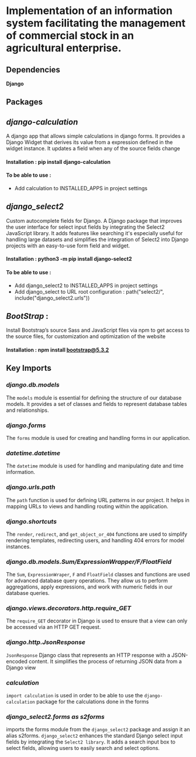 # Implementation of an information system facilitating the management of commercial stock in an agricultural enterprise.

## Dependencies
**Django**
## Packages
## *django-calculation*
A django app that allows simple calculations in django forms. It provides a Django Widget that derives its value from a expression defined in the widget instance. It updates a field when any of the source fields change
#### Installation : pip install django-calculation

#### To be able to use :
* Add calculation to INSTALLED_APPS in project settings
  
## *django_select2* 
Custom autocomplete fields for Django.
A Django package that improves the user interface for select input fields by integrating the Select2 JavaScript library. It adds features like searching it's especially useful for handling large datasets and simplifies the integration of Select2 into Django projects with an easy-to-use form field and widget.
#### Installation : python3 -m pip install django-select2

#### To be able to use :
* Add django_select2 to INSTALLED_APPS in project settings 
* Add django_select to URL root configuration : path("select2/", include("django_select2.urls")) 

## *BootStrap* :
Install Bootstrap’s source Sass and JavaScript files via npm to get access to the source files, for customization and optimization of the website
#### Installation : npm install bootstrap@5.3.2

## Key Imports
### *django.db.models*
The `models` module is essential for defining the structure of our database models. It provides a set of classes and fields to represent database tables and relationships.

### *django.forms*
The `forms` module is used for creating and handling forms in our application.

### *datetime.datetime*
The `datetime` module is used for handling and manipulating date and time information.

### *django.urls.path*
The `path` function is used for defining URL patterns in our project. It helps in mapping URLs to views and handling routing within the application.

### *django.shortcuts*
The `render`, `redirect`, and `get_object_or_404` functions are used to simplify rendering templates, redirecting users, and handling 404 errors for model instances.

### *django.db.models.Sum/ExpressionWrapper/F/FloatField*
The `Sum`, `ExpressionWraper`, `F` and `FloatField` classes and functions are used for advanced database query operations. They allow us to perform aggregations, apply expressions, and work with numeric fields in our database queries.

### *django.views.decorators.http.require_GET*
The `require_GET` decorator in Django is used to ensure that a view can only be accessed via an HTTP GET request. 

### *django.http.JsonResponse*
`JsonResponse` Django class that represents an HTTP response with a JSON-encoded content. It simplifies the process of returning JSON data from a Django view

### *calculation*
`import calculation` is used in order to be able to use the `django-calculation` package for the calculations done in the forms

### *django_select2.forms as s2forms*
imports the forms module from the `django_select2` package and assign it an alias s2forms. `django_select2` enhances the standard Django select input fields by integrating the `Select2 library`. It adds a search input box to select fields, allowing users to easily search and select options.   
